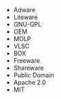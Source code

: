 - Adware
- Liteware
- GNU-GPL
- OEM
- MOLP
- VLSC
- BOX
- Freeware
- Shareware
- Public Domain
- Apache 2.0
- MIT